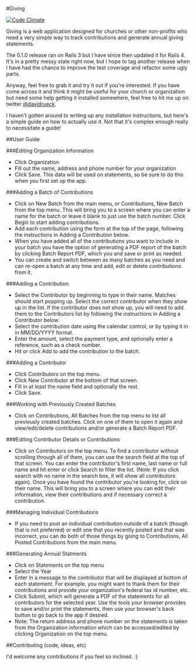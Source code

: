 #Giving

[![Code Climate](https://codeclimate.com/github/drueck/giving.png)](https://codeclimate.com/github/drueck/giving)

Giving is a web application designed for churches or other non-profits who need a very
simple way to track contributions and generate annual giving statements.

The 0.1.0 release ran on Rails 3 but I have since then updated it for Rails 4. It's
in a pretty messy state right now, but I hope to tag another release when I have had the
chance to improve the test coverage and refactor some ugly parts.

Anyway, feel free to grab it and try it out if you're interested. If you have come across
it and think it might be useful for your church or organization but need some help getting
it installed somewhere, feel free to hit me up on twitter [@davidrueck](https://twitter.com/davidrueck).

I haven't gotten around to writing up any installation instructions, but here's a simple
guide on how to actually use it. Not that it's complex enough really to necessitate a guide!


##User Guide

###Editing Organization Information
- Click Organization
- Fill out the name, address and phone number for your organization
- Click Save. This data will be used on statements, so be sure to do this when you first
  set up the app.

###Adding a Batch of Contributions
- Click on New Batch from the main menu, or Contributions, New Batch from the top menu.
  This will bring you to a screen where you can enter a name for the batch or leave it blank
  to just use the batch number. Click Begin to start adding contributions.
- Add each contribution using the form at the top of the page, following the
  instructions in Adding a Contribution below.
- When you have added all of the contributions you want to include in your batch you
  have the option of generating a PDF report of the batch by clicking Batch Report PDF,
  which you and save or print as needed.
- You can create and switch between as many batches as you need and can re-open a batch at
  any time and add, edit or delete contributions from it.

###Adding a Contribution
- Select the Contributor by beginning to type in their name. Matches should start
  popping up. Select the correct contributor when they show up in the list.
  If the contributor does not show up, you will need to add them to the Contributors
  list by following the instructions in Adding a Contributor below.
- Select the contribution date using the calendar control, or by typing it in in MM/DD/YYYY format.
- Enter the amount, select the payment type, and optionally enter a reference, such as a check number.
- Hit <ENTER> or click Add to add the contribution to the batch.

###Adding a Contributor
- Click Contributors on the top menu.
- Click New Contributor at the bottom of that screen.
- Fill in at least the name field and optionally the rest.
- Click Save.

###Working with Previously Created Batches
- Click on Contributions, All Batches from the top menu to list all previously
  created batches. Click on one of them to open it again and view/edit/delete contributions
  and/or generate a Batch Report PDF.

###Editing Contributor Details or Contributions
- Click on Contributors on the top menu. To find a contributor without scrolling through
  all of them, you can use the search field at the top of that screen. You can enter the
  contributor's first name, last name or full name and hit enter or click Search to filter
  the list. (Note: If you click search with no name in the search box, it will show all
  contributors again). Once you have found the contributor you're looking for, click on
  their name. This will bring you to a screen where you can edit their information, view their
  contributions and if necessary correct a contribution.

###Managing Individual Contributions
- If you need to post an individual contribution outside of a batch (though that is not
  preferred) or edit one that you recently posted and that was incorrect, you can do both
  of those things by going to Contributions, All Posted Contributions from the main menu.

###Generating Annual Statments
- Click on Statements on the top menu
- Select the Year
- Enter in a message to the contributor that will be displayed at bottom of each statement.
  For example, you might want to thank them for their contributions and provide your
  organization's federal tax id number, etc.
- Click Submit, which will generate a PDF of the statements for all contributors for the
  selected year. Use the tools your browser provides to save and/or print the statements,
  then use your browser's back button to go back to the app if desired.
- Note: The return address and phone number on the statements is taken from the
  Organization information which can be accessed/edited by clicking Organization on the
  top menu.


##Contributing (code, ideas, etc)

I'd welcome any contributions if you feel so inclined. :)
